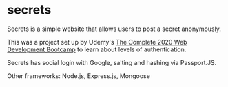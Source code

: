 # secrets

Secrets is a simple website that allows users to post a secret anonymously. 

This was a project set up by Udemy's <a href="https://www.udemy.com/course/the-complete-web-development-bootcamp/">The Complete 2020 Web Development Bootcamp</a> to learn about levels of authentication. 

Secrets has social login with Google, salting and hashing via Passport.JS.

Other frameworks: Node.js, Express.js, Mongoose
